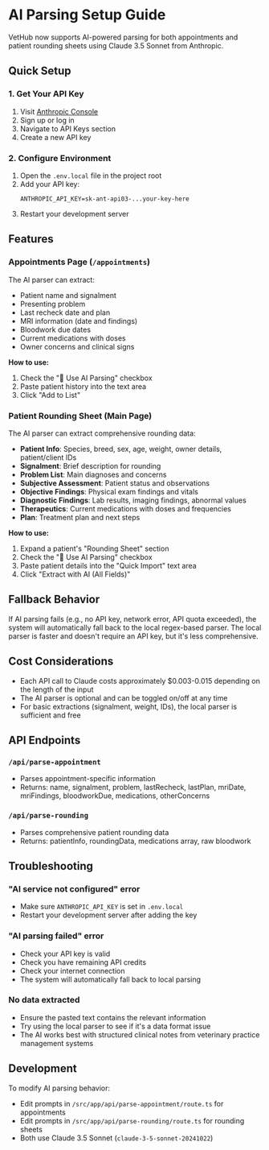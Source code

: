 # AI Parsing Setup Guide

VetHub now supports AI-powered parsing for both appointments and patient rounding sheets using Claude 3.5 Sonnet from Anthropic.

## Quick Setup

### 1. Get Your API Key

1. Visit [Anthropic Console](https://console.anthropic.com/)
2. Sign up or log in
3. Navigate to API Keys section
4. Create a new API key

### 2. Configure Environment

1. Open the `.env.local` file in the project root
2. Add your API key:
   ```
   ANTHROPIC_API_KEY=sk-ant-api03-...your-key-here
   ```
3. Restart your development server

## Features

### Appointments Page (`/appointments`)

The AI parser can extract:
- Patient name and signalment
- Presenting problem
- Last recheck date and plan
- MRI information (date and findings)
- Bloodwork due dates
- Current medications with doses
- Owner concerns and clinical signs

**How to use:**
1. Check the "🤖 Use AI Parsing" checkbox
2. Paste patient history into the text area
3. Click "Add to List"

### Patient Rounding Sheet (Main Page)

The AI parser can extract comprehensive rounding data:
- **Patient Info**: Species, breed, sex, age, weight, owner details, patient/client IDs
- **Signalment**: Brief description for rounding
- **Problem List**: Main diagnoses and concerns
- **Subjective Assessment**: Patient status and observations
- **Objective Findings**: Physical exam findings and vitals
- **Diagnostic Findings**: Lab results, imaging findings, abnormal values
- **Therapeutics**: Current medications with doses and frequencies
- **Plan**: Treatment plan and next steps

**How to use:**
1. Expand a patient's "Rounding Sheet" section
2. Check the "🤖 Use AI Parsing" checkbox
3. Paste patient details into the "Quick Import" text area
4. Click "Extract with AI (All Fields)"

## Fallback Behavior

If AI parsing fails (e.g., no API key, network error, API quota exceeded), the system will automatically fall back to the local regex-based parser. The local parser is faster and doesn't require an API key, but it's less comprehensive.

## Cost Considerations

- Each API call to Claude costs approximately $0.003-0.015 depending on the length of the input
- The AI parser is optional and can be toggled on/off at any time
- For basic extractions (signalment, weight, IDs), the local parser is sufficient and free

## API Endpoints

### `/api/parse-appointment`
- Parses appointment-specific information
- Returns: name, signalment, problem, lastRecheck, lastPlan, mriDate, mriFindings, bloodworkDue, medications, otherConcerns

### `/api/parse-rounding`
- Parses comprehensive patient rounding data
- Returns: patientInfo, roundingData, medications array, raw bloodwork

## Troubleshooting

### "AI service not configured" error
- Make sure `ANTHROPIC_API_KEY` is set in `.env.local`
- Restart your development server after adding the key

### "AI parsing failed" error
- Check your API key is valid
- Check you have remaining API credits
- Check your internet connection
- The system will automatically fall back to local parsing

### No data extracted
- Ensure the pasted text contains the relevant information
- Try using the local parser to see if it's a data format issue
- The AI works best with structured clinical notes from veterinary practice management systems

## Development

To modify AI parsing behavior:
- Edit prompts in `/src/app/api/parse-appointment/route.ts` for appointments
- Edit prompts in `/src/app/api/parse-rounding/route.ts` for rounding sheets
- Both use Claude 3.5 Sonnet (`claude-3-5-sonnet-20241022`)
